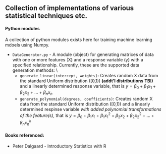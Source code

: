 ## Collection of implementations of various statistical techniques etc.

#### Python modules
A collection of python modules exists here for training machine learning mdoels using Numpy. 
* `DataGenerator.py` - A module (object) for generating matrices of data with one or more features (X) and a response variable (y) with a specified relationship. Currently, these are the supported data generation methods: \
  * `generate_linear(intercept, weights)`: Creates random X data from the standard Uniform distribution ([0,1)) **(addt'l distributions TBI)** and a linearly determined response variable, that is $y = β_0 + β_1x_1 + β_2x_2 + ... + β_nx_n$
  * `generate_polynomial(degrees, coefficients)`: Creates random X data from the standard Uniform distribution ([0,1)) and a linearly determined respinse variable *with added polynomial transformations of the feature(s)*, that is $y = β_0 + β_1x_1 + β_1x_1^2 + β_2x_2 + β_2x_2^2 + ... + β_nx_n^k$

#### Books referenced:
* Peter Dalgaard - Introductory Statistics with R
